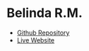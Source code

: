 # Belinda R.M.

- [Github Repository](https://github.com/belle2800/Final-Project)
- [Live Website](https://belle2800.github.io/Final-Project/)

